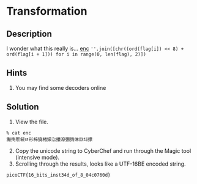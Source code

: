 # Transformation
## Description
I wonder what this really is... [enc](enc) ```''.join([chr((ord(flag[i]) << 8) + ord(flag[i + 1])) for i in range(0, len(flag), 2)])```
## Hints
1. You may find some decoders online
## Solution
1. View the file.
```
% cat enc
灩捯䍔䙻ㄶ形楴獟楮獴㌴摟潦弸弰㑣〷㘰摽
```
2. Copy the unicode string to CyberChef and run through the Magic tool (intensive mode).
3. Scrolling through the results, looks like a UTF-16BE encoded string.
```
picoCTF{16_bits_inst34d_of_8_04c0760d}
```
